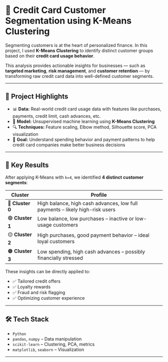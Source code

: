 # 🧠 Credit Card Customer Segmentation using K-Means Clustering

Segmenting customers is at the heart of personalized finance. In this project, I used **K-Means Clustering** to identify distinct customer groups based on their **credit card usage behavior**.

This analysis provides actionable insights for businesses — such as **targeted marketing**, **risk management**, and **customer retention** — by transforming raw credit card data into well-defined customer segments.

---

## 🚀 Project Highlights

- 📊 **Data:** Real-world credit card usage data with features like purchases, payments, credit limit, cash advances, etc.
- 🤖 **Model:** Unsupervised machine learning using **K-Means Clustering**
- 🔍 **Techniques:** Feature scaling, Elbow method, Silhouette score, PCA visualization
- 🎯 **Goal:** Understand spending behavior and payment patterns to help credit card companies make better business decisions

---

## 📌 Key Results

After applying K-Means with `k=4`, we identified **4 distinct customer segments**:

| Cluster | Profile |
|--------|---------|
| 🔵 **Cluster 0** | High balance, high cash advances, low full payments – likely high-risk users |
| 🟢 **Cluster 1** | Low balance, low purchases – inactive or low-usage customers |
| 🟡 **Cluster 2** | High purchases, good payment behavior – ideal loyal customers |
| 🟠 **Cluster 3** | Low spending, high cash advances – possibly financially stressed |

These insights can be directly applied to:
- ✅ Tailored credit offers
- ✅ Loyalty rewards
- ✅ Fraud and risk flagging
- ✅ Optimizing customer experience

---

## 🛠 Tech Stack

- `Python`
- `pandas`, `numpy` – Data manipulation
- `scikit-learn` – Clustering, PCA, metrics
- `matplotlib`, `seaborn` – Visualization

---



